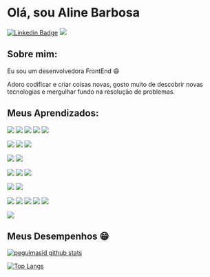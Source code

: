 # Olá, sou Aline Barbosa
[![Linkedin Badge](https://img.shields.io/badge/-LinkedIn-blue?style=flat-square&logo=Linkedin&logoColor=white&link=www.linkedin.com/in/alinebarbosaaraujo)](www.linkedin.com/in/alinebarbosaaraujo) <img src="https://img.shields.io/badge/Gmail-D14836?style=for-the-badge&logo=gmail&logoColor=white"/>  


## Sobre mim:

Eu sou um desenvolvedora FrontEnd :smile:

Adoro codificar e criar coisas novas, gosto muito de descobrir novas tecnologias e mergulhar fundo na resolução de problemas.

## Meus Aprendizados:

<img src="https://img.shields.io/badge/CSS3-1572B6?style=for-the-badge&logo=css3&logoColor=white"/> <img src="https://img.shields.io/badge/HTML5-E34F26?style=for-the-badge&logo=html5&logoColor=white"/>
<img src="https://img.shields.io/badge/Java-ED8B00?style=for-the-badge&logo=java&logoColor=white"/> <img src="https://img.shields.io/badge/JavaScript-323330?style=for-the-badge&logo=javascript&logoColor=F7DF1E"/> <img src="https://img.shields.io/badge/TypeScript-007ACC?style=for-the-badge&logo=typescript&logoColor=white"/>

<img src="https://img.shields.io/badge/MongoDB-4EA94B?&for-the-badge&logo=mongodb&logoColor=white"/> <img src="https://img.shields.io/badge/PostgreSQL-316192?style=for-the-badge&logo=postgresql&logoColor=white"/> <img src="https://img.shields.io/badge/MySQL-005C84?style=for-the-badge&logo=mysql&logoColor=white"/>

<img src="https://img.shields.io/badge/Figma-F24E1E?style=for-the-badge&logo=figma&logoColor=white"/> <img src="https://img.shields.io/badge/Canva-%2300C4CC.svg?&style=for-the-badge&logo=Canva&logoColor=white"/>

<img src="https://img.shields.io/badge/React-20232A?style=for-the-badge&logo=react&logoColor=61DAFB"/> <img src="https://img.shields.io/badge/Spring-6DB33F?style=for-the-badge&logo=spring&logoColor=white"/> <img src="https://img.shields.io/badge/Yarn-2C8EBB?style=for-the-badge&logo=yarn&logoColor=white"/>

<img src="https://img.shields.io/badge/GIT-E44C30?style=for-the-badge&logo=git&logoColor=white"/> <img src="https://img.shields.io/badge/Trello-0052CC?style=for-the-badge&logo=trello&logoColor=white"/>

<img src="https://img.shields.io/badge/Cypress-17202C?style=for-the-badge&logo=cypress&logoColor=white"/> <img src="https://img.shields.io/badge/Jest-C21325?style=for-the-badge&logo=jest&logoColor=white"/> <img src="https://img.shields.io/badge/jQuery-0769AD?style=for-the-badge&logo=jquery&logoColor=white"/>
<img src="https://img.shields.io/badge/Node.js-339933?style=for-the-badge&logo=nodedotjs&logoColor=white"/> <img src="https://img.shields.io/badge/npm-CB3837?style=for-the-badge&logo=npm&logoColor=white"/>

<img src="https://img.shields.io/badge/Postman-FF6C37?style=for-the-badge&logo=Postman&logoColor=white"/>                                                          
                                                                                                        


## Meus Desempenhos 😁

[![peguimasid github stats](https://github-readme-stats.vercel.app/api?username=https://github.com/alinemelry&show_icons=true&title_color=fff&icon_color=7159c1&text_color=f8f8f2&bg_color=171c24&count_private=true)](https://github.com/alinemelry)

[![Top Langs](https://github-readme-stats.vercel.app/api/top-langs/?username=alinemelry3g&layout=compact&title_color=fff&text_color=f8f8f2&hide=java&bg_color=171c24)](https://github.com/alinemelry)
